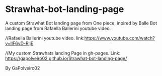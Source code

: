 # Strawhat-bot-landing-page
A custom Strawhat Bot landing page from One piece, inpired by Balle Bot landing page from Rafaella Ballerini youtube video.

//Rafaella Ballerini youtube video.
link:https://www.youtube.com/watch?v=llF6vD-RljE

//My custom Strawhats landing Page in gh-pages.
Link: https://gapolveiro02.github.io/Strawhat-bot-landing-page/

By GaPolveiro02
